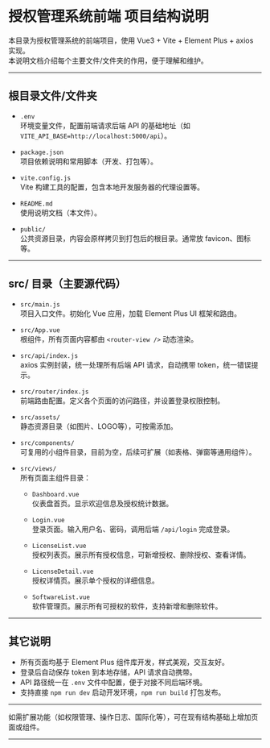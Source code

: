 # 授权管理系统前端 项目结构说明

本目录为授权管理系统的前端项目，使用 Vue3 + Vite + Element Plus + axios 实现。  
本说明文档介绍每个主要文件/文件夹的作用，便于理解和维护。

---

## 根目录文件/文件夹

- `.env`  
  环境变量文件，配置前端请求后端 API 的基础地址（如 `VITE_API_BASE=http://localhost:5000/api`）。

- `package.json`  
  项目依赖说明和常用脚本（开发、打包等）。

- `vite.config.js`  
  Vite 构建工具的配置，包含本地开发服务器的代理设置等。

- `README.md`  
  使用说明文档（本文件）。

- `public/`  
  公共资源目录，内容会原样拷贝到打包后的根目录。通常放 favicon、图标等。

---

## src/ 目录（主要源代码）

- `src/main.js`  
  项目入口文件。初始化 Vue 应用，加载 Element Plus UI 框架和路由。

- `src/App.vue`  
  根组件，所有页面内容都由 `<router-view />` 动态渲染。

- `src/api/index.js`  
  axios 实例封装，统一处理所有后端 API 请求，自动携带 token，统一错误提示。

- `src/router/index.js`  
  前端路由配置。定义各个页面的访问路径，并设置登录权限控制。

- `src/assets/`  
  静态资源目录（如图片、LOGO等），可按需添加。

- `src/components/`  
  可复用的小组件目录，目前为空，后续可扩展（如表格、弹窗等通用组件）。

- `src/views/`  
  所有页面主组件目录：

  - `Dashboard.vue`  
    仪表盘首页。显示欢迎信息及授权统计数据。

  - `Login.vue`  
    登录页面。输入用户名、密码，调用后端 `/api/login` 完成登录。

  - `LicenseList.vue`  
    授权列表页。展示所有授权信息，可新增授权、删除授权、查看详情。

  - `LicenseDetail.vue`  
    授权详情页。展示单个授权的详细信息。

  - `SoftwareList.vue`  
    软件管理页。展示所有可授权的软件，支持新增和删除软件。

---

## 其它说明

- 所有页面均基于 Element Plus 组件库开发，样式美观，交互友好。
- 登录后自动保存 token 到本地存储，API 请求自动携带。
- API 路径统一在 `.env` 文件中配置，便于对接不同后端环境。
- 支持直接 `npm run dev` 启动开发环境，`npm run build` 打包发布。

---

如需扩展功能（如权限管理、操作日志、国际化等），可在现有结构基础上增加页面或组件。

---